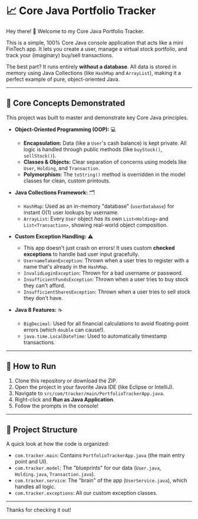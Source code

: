 # 📈 Core Java Portfolio Tracker

Hey there! 👋 Welcome to my Core Java Portfolio Tracker.

This is a simple, 100% Core Java console application that acts like a mini FinTech app. It lets you create a user, manage a virtual stock portfolio, and track your (imaginary) buy/sell transactions.

The best part? It runs entirely **without a database**. All data is stored in memory using Java Collections (like `HashMap` and `ArrayList`), making it a perfect example of pure, object-oriented Java.

---
## 🎯 Core Concepts Demonstrated

This project was built to master and demonstrate key Core Java principles.

* **Object-Oriented Programming (OOP):** 💻
    * **Encapsulation:** Data (like a `User`'s cash balance) is kept private. All logic is handled through public methods (like `buyStock()`, `sellStock()`).
    * **Classes & Objects:** Clear separation of concerns using models like `User`, `Holding`, and `Transaction`.
    * **Polymorphism:** The `toString()` method is overridden in the model classes for clean, custom printouts.

* **Java Collections Framework:** 🗂️
    * `HashMap`: Used as an in-memory "database" (`userDatabase`) for instant O(1) user lookups by username.
    * `ArrayList`: Every `User` object *has* its own `List<Holding>` and `List<Transaction>`, showing real-world object composition.

* **Custom Exception Handling:** ⚠️
    * This app doesn't just crash on errors! It uses custom **checked exceptions** to handle bad user input gracefully.
    * `UsernameTakenException`: Thrown when a user tries to register with a name that's already in the `HashMap`.
    * `InvalidLoginException`: Thrown for a bad username or password.
    * `InsufficientFundsException`: Thrown when a user tries to buy stock they can't afford.
    * `InsufficientSharesException`: Thrown when a user tries to sell stock they don't have.

* **Java 8 Features:** ☕
    * `BigDecimal`: Used for all financial calculations to avoid floating-point errors (which `double` can cause!).
    * `java.time.LocalDateTime`: Used to automatically timestamp transactions.

---
## 🚀 How to Run

1.  Clone this repository or download the ZIP.
2.  Open the project in your favorite Java IDE (like Eclipse or IntelliJ).
3.  Navigate to `src/com/tracker/main/PortfolioTrackerApp.java`.
4.  Right-click and **Run as Java Application**.
5.  Follow the prompts in the console!

---
## 📂 Project Structure

A quick look at how the code is organized:

* `com.tracker.main`: Contains `PortfolioTrackerApp.java` (the main entry point and UI).
* `com.tracker.model`: The "blueprints" for our data (`User.java`, `Holding.java`, `Transaction.java`).
* `com.tracker.service`: The "brain" of the app (`UserService.java`), which handles all logic.
* `com.tracker.exceptions`: All our custom exception classes.

---
Thanks for checking it out!